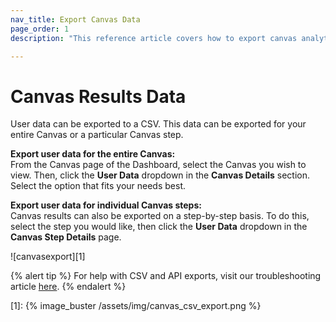 ```yaml
---
nav_title: Export Canvas Data
page_order: 1
description: "This reference article covers how to export canvas analytics."

---
```


# Canvas Results Data

User data can be exported to a CSV. This data can be exported for your entire Canvas or a particular Canvas step.

__Export user data for the entire Canvas:__<br>From the Canvas page of the Dashboard, select the Canvas you wish to view. Then, click the __User Data__ dropdown in the __Canvas Details__ section. Select the option that fits your needs best.

__Export user data for individual Canvas steps:__<br>Canvas results can also be exported on a step-by-step basis. To do this, select the step you would like, then click the __User Data__ dropdown in the __Canvas Step Details__ page. 

![canvasexport][1]

{% alert tip %}
For help with CSV and API exports, visit our troubleshooting article [here]({{site.baseurl}}/user_guide/data_and_analytics/export_braze_data/export_troubleshooting/).
{% endalert %}

[1]: {% image_buster /assets/img/canvas_csv_export.png %}
